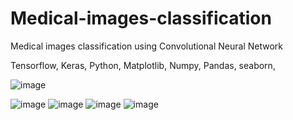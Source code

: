 # Medical-images-classification
Medical images classification using Convolutional Neural Network 

Tensorflow, Keras, Python, Matplotlib, Numpy, Pandas, seaborn, 

![image](https://user-images.githubusercontent.com/80985027/182948743-09a7f3ea-9c20-42eb-a101-9439e37e20ad.png)

![image](https://user-images.githubusercontent.com/80985027/167283321-afeedb55-72ff-4d47-b614-7667cdba127d.png)
![image](https://user-images.githubusercontent.com/80985027/167283331-0228e85b-5a65-4a60-bead-0f3d42764c18.png)
![image](https://user-images.githubusercontent.com/80985027/167283340-ab6ee30b-3376-497a-ad89-19ec8349b74d.png)
![image](https://user-images.githubusercontent.com/80985027/167283353-7b75ee75-8818-473b-b37d-b3c537248426.png)
